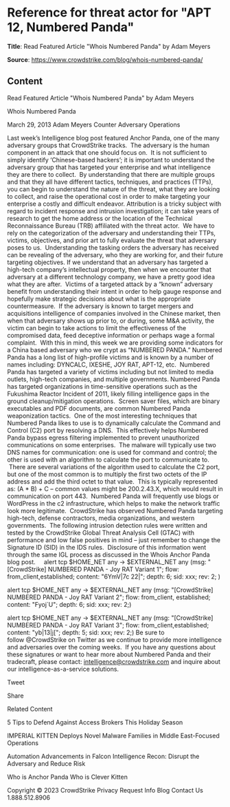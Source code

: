 # Reference for threat actor for "APT 12, Numbered Panda"

**Title**: Read Featured Article "Whois Numbered Panda" by Adam Meyers

**Source**: https://www.crowdstrike.com/blog/whois-numbered-panda/

## Content






 







Read Featured Article "Whois Numbered Panda" by Adam Meyers






































































 



Whois Numbered Panda

March 29, 2013 Adam Meyers Counter Adversary Operations 




Last week’s Intelligence blog post featured Anchor Panda, one of the many adversary groups that CrowdStrike tracks.  The adversary is the human component in an attack that one should focus on.  It is not sufficient to simply identify ‘Chinese-based hackers’; it is important to understand the adversary group that has targeted your enterprise and what intelligence they are there to collect.  By understanding that there are multiple groups and that they all have different tactics, techniques, and practices (TTPs), you can begin to understand the nature of the threat, what they are looking to collect, and raise the operational cost in order to make targeting your enterprise a costly and difficult endeavor.
Attribution is a tricky subject with regard to incident response and intrusion investigation; it can take years of research to get the home address or the location of the Technical Reconnaissance Bureau (TRB) affiliated with the threat actor.  We have to rely on the categorization of the adversary and understanding their TTPs, victims, objectives, and prior art to fully evaluate the threat that adversary poses to us.  Understanding the tasking orders the adversary has received can be revealing of the adversary, who they are working for, and their future targeting objectives. If we understand that an adversary has targeted a high-tech company’s intellectual property, then when we encounter that adversary at a different technology company, we have a pretty good idea what they are after.  Victims of a targeted attack by a “known” adversary benefit from understanding their intent in order to help gauge response and hopefully make strategic decisions about what is the appropriate countermeasure.  If the adversary is known to target mergers and acquisitions intelligence of companies involved in the Chinese market, then when that adversary shows up prior to, or during, some M&A activity, the victim can begin to take actions to limit the effectiveness of the compromised data, feed deceptive information or perhaps wage a formal complaint.  With this in mind, this week we are providing some indicators for a China based adversary who we crypt as “NUMBERED PANDA.”
Numbered Panda has a long list of high-profile victims and is known by a number of names including: DYNCALC, IXESHE, JOY RAT, APT-12, etc.  Numbered Panda has targeted a variety of victims including but not limited to media outlets, high-tech companies, and multiple governments. Numbered Panda has targeted organizations in time-sensitive operations such as the Fukushima Reactor Incident of 2011, likely filling intelligence gaps in the ground cleanup/mitigation operations.  Screen saver files, which are binary executables and PDF documents, are common Numbered Panda weaponization tactics.  One of the most interesting techniques that Numbered Panda likes to use is to dynamically calculate the Command and Control (C2) port by resolving a DNS.  This effectively helps Numbered Panda bypass egress filtering implemented to prevent unauthorized communications on some enterprises.  The malware will typically use two DNS names for communication: one is used for command and control; the other is used with an algorithm to calculate the port to communicate to.  There are several variations of the algorithm used to calculate the C2 port, but one of the most common is to multiply the first two octets of the IP address and add the third octet to that value.  This is typically represented as: (A * B) + C – common values might be 200.2.43.X, which would result in communication on port 443.  Numbered Panda will frequently use blogs or WordPress in the c2 infrastructure, which helps to make the network traffic look more legitimate.  CrowdStrike has observed Numbered Panda targeting high-tech, defense contractors, media organizations, and western governments.  The following intrusion detection rules were written and tested by the CrowdStrike Global Threat Analysis Cell (GTAC) with performance and low false positives in mind – just remember to change the Signature ID (SID) in the IDS rules.  Disclosure of this information went through the same IGL process as discussed in the Whois Anchor Panda blog post.  
 
alert tcp $HOME_NET any -> $EXTERNAL_NET any (msg: "[CrowdStrike]
NUMBERED PANDA - Joy RAT Variant 1"; flow: from_client,established;
content: "6YmV|7c 22|"; depth: 6; sid: xxx; rev: 2; )

alert tcp $HOME_NET any -> $EXTERNAL_NET any (msg: "[CrowdStrike]
NUMBERED PANDA - Joy RAT Variant 2"; flow: from_client, established;
content: "Fyoj`U"; depth: 6; sid: xxx; rev: 2;)

alert tcp $HOME_NET any -> $EXTERNAL_NET any  (msg: "[CrowdStrike]
NUMBERED PANDA - Joy RAT Variant 3"; flow: from_client,established;
content: "yb|13|j["; depth: 5; sid: xxx; rev: 2;)
Be sure to follow @CrowdStrike on Twitter as we continue to provide more intelligence and adversaries over the coming weeks.  If you have any questions about these signatures or want to hear more about Numbered Panda and their tradecraft, please contact: intelligence@crowdstrike.com and inquire about our intelligence-as-a-service solutions.






Tweet





Share





Related Content






5 Tips to Defend Against Access Brokers This Holiday Season








IMPERIAL KITTEN Deploys Novel Malware Families in Middle East-Focused Operations








Automation Advancements in Falcon Intelligence Recon: Disrupt the Adversary and Reduce Risk











 Who is Anchor Panda
Who is Clever Kitten 









 
















Copyright © 2023 CrowdStrike
Privacy
Request Info
Blog
Contact Us
1.888.512.8906














